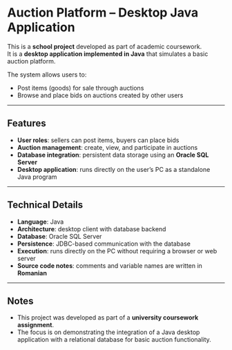# Auction Platform – Desktop Java Application  

This is a **school project** developed as part of academic coursework.  
It is a **desktop application implemented in Java** that simulates a basic auction platform.  

The system allows users to:  
- Post items (goods) for sale through auctions  
- Browse and place bids on auctions created by other users  

---

## Features  
- **User roles**: sellers can post items, buyers can place bids  
- **Auction management**: create, view, and participate in auctions  
- **Database integration**: persistent data storage using an **Oracle SQL Server**  
- **Desktop application**: runs directly on the user’s PC as a standalone Java program  

---

## Technical Details  
- **Language**: Java  
- **Architecture**: desktop client with database backend  
- **Database**: Oracle SQL Server  
- **Persistence**: JDBC-based communication with the database  
- **Execution**: runs directly on the PC without requiring a browser or web server  
- **Source code notes**: comments and variable names are written in **Romanian**  

---

## Notes  
- This project was developed as part of a **university coursework assignment**.  
- The focus is on demonstrating the integration of a Java desktop application with a relational database for basic auction functionality.  

